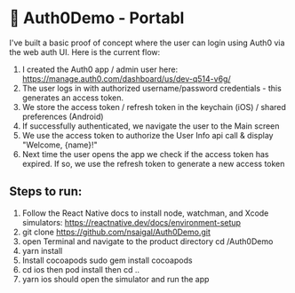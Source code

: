 # 🚨 Auth0Demo - Portabl

I've built a basic proof of concept where the user can login using Auth0 via the web auth UI. Here is the current flow:
1. I created the Auth0 app / admin user here: https://manage.auth0.com/dashboard/us/dev-q514-v6g/
2. The user logs in with authorized username/password credentials - this generates an access token.
3. We store the access token / refresh token in the keychain (iOS) / shared preferences (Android)
4. If successfully authenticated, we navigate the user to the Main screen
5. We use the access token to authorize the User Info api call & display "Welcome, {name}!"
6. Next time the user opens the app we check if the access token has expired. If so, we use the refresh token to generate a new access token

## Steps to run:
1. Follow the React Native docs to install node, watchman, and Xcode simulators: https://reactnative.dev/docs/environment-setup
2. git clone https://github.com/nsaigal/Auth0Demo.git
3. open Terminal and navigate to the product directory cd /Auth0Demo
4. yarn install
5. Install cocoapods sudo gem install cocoapods
6. cd ios then pod install then cd ..
7. yarn ios should open the simulator and run the app
